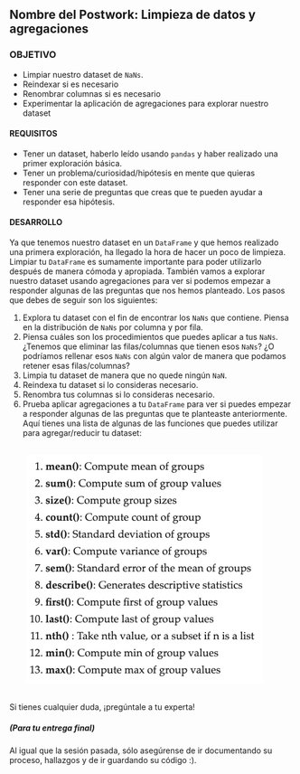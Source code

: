  ## Nombre del Postwork: Limpieza de datos y agregaciones

### OBJETIVO 

- Limpiar nuestro dataset de `NaNs`.
- Reindexar si es necesario
- Renombrar columnas si es necesario
- Experimentar la aplicación de agregaciones para explorar nuestro dataset

#### REQUISITOS 

- Tener un dataset, haberlo leído usando `pandas` y haber realizado una primer exploración básica.
- Tener un problema/curiosidad/hipótesis en mente que quieras responder con este dataset.
- Tener una serie de preguntas que creas que te pueden ayudar a responder esa hipótesis.

#### DESARROLLO

Ya que tenemos nuestro dataset en un `DataFrame` y que hemos realizado una primera exploración, ha llegado la hora de hacer un poco de limpieza. Limpiar tu `DataFrame` es sumamente importante para poder utilizarlo después de manera cómoda y apropiada. También vamos a explorar nuestro dataset usando agregaciones para ver si podemos empezar a responder algunas de las preguntas que nos hemos planteado. Los pasos que debes de seguir son los siguientes:

1. Explora tu dataset con el fin de encontrar los `NaNs` que contiene. Piensa en la distribución de `NaNs` por columna y por fila.
2. Piensa cuáles son los procedimientos que puedes aplicar a tus `NaNs`. ¿Tenemos que eliminar las filas/columnas que tienen esos `NaNs`? ¿O podríamos rellenar esos `NaNs` con algún valor de manera que podamos retener esas filas/columnas?
3. Limpia tu dataset de manera que no quede ningún `NaN`.
4. Reindexa tu dataset si lo consideras necesario.
5. Renombra tus columnas si lo consideras necesario.
6. Prueba aplicar agregaciones a tu `DataFrame` para ver si puedes empezar a responder algunas de las preguntas que te planteaste anteriormente. Aquí tienes una lista de algunas de las funciones que puedes utilizar para agregar/reducir tu dataset:

<div style="padding: 10px; margin: 20px"><img src='../Imgs/sesion-5_47.png'></div>

Si tienes cualquier duda, ¡pregúntale a tu experta!

##### (Para tu entrega final)

Al igual que la sesión pasada, sólo asegúrense de ir documentando su proceso, hallazgos y de ir guardando su código :).